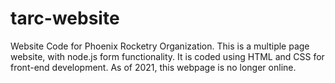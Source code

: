 # tarc-website
Website Code for Phoenix Rocketry Organization.
This is a multiple page website, with node.js form functionality. It is coded using HTML and CSS for front-end development. As of 2021, this webpage is no longer online.
